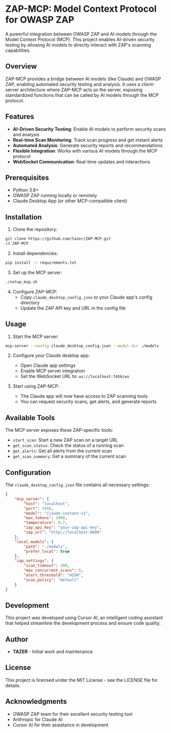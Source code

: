 # ZAP-MCP: Model Context Protocol for OWASP ZAP

A powerful integration between OWASP ZAP and AI models through the Model Context Protocol (MCP). This project enables AI-driven security testing by allowing AI models to directly interact with ZAP's scanning capabilities.

## Overview

ZAP-MCP provides a bridge between AI models (like Claude) and OWASP ZAP, enabling automated security testing and analysis. It uses a client-server architecture where ZAP-MCP acts as the server, exposing standardized functions that can be called by AI models through the MCP protocol.

## Features

- **AI-Driven Security Testing**: Enable AI models to perform security scans and analysis
- **Real-time Scan Monitoring**: Track scan progress and get instant alerts
- **Automated Analysis**: Generate security reports and recommendations
- **Flexible Integration**: Works with various AI models through the MCP protocol
- **WebSocket Communication**: Real-time updates and interactions

## Prerequisites

- Python 3.8+
- OWASP ZAP running locally or remotely
- Claude Desktop App (or other MCP-compatible client)

## Installation

1. Clone the repository:
```bash
git clone https://github.com/tazer/ZAP-MCP.git
cd ZAP-MCP
```

2. Install dependencies:
```bash
pip install -r requirements.txt
```

3. Set up the MCP server:
```bash
./setup_mcp.sh
```

4. Configure ZAP-MCP:
   - Copy `claude_desktop_config.json` to your Claude app's config directory
   - Update the ZAP API key and URL in the config file

## Usage

1. Start the MCP server:
```bash
mcp-server --config claude_desktop_config.json --model-dir ./models
```

2. Configure your Claude desktop app:
   - Open Claude app settings
   - Enable MCP server integration
   - Set the WebSocket URL to: `ws://localhost:7456/ws`

3. Start using ZAP-MCP:
   - The Claude app will now have access to ZAP scanning tools
   - You can request security scans, get alerts, and generate reports

## Available Tools

The MCP server exposes these ZAP-specific tools:

- `start_scan`: Start a new ZAP scan on a target URL
- `get_scan_status`: Check the status of a running scan
- `get_alerts`: Get all alerts from the current scan
- `get_scan_summary`: Get a summary of the current scan

## Configuration

The `claude_desktop_config.json` file contains all necessary settings:

```json
{
    "mcp_server": {
        "host": "localhost",
        "port": 7456,
        "model": "claude-instant-v1",
        "max_tokens": 1000,
        "temperature": 0.7,
        "zap_api_key": "your-zap-api-key",
        "zap_url": "http://localhost:8080"
    },
    "local_models": {
        "path": "./models",
        "prefer_local": true
    },
    "zap_settings": {
        "scan_timeout": 300,
        "max_concurrent_scans": 5,
        "alert_threshold": "HIGH",
        "scan_policy": "default"
    }
}
```

## Development

This project was developed using Cursor AI, an intelligent coding assistant that helped streamline the development process and ensure code quality.

## Author

- **TAZER** - Initial work and maintenance

## License

This project is licensed under the MIT License - see the LICENSE file for details.

## Acknowledgments

- OWASP ZAP team for their excellent security testing tool
- Anthropic for Claude AI
- Cursor AI for their assistance in development 